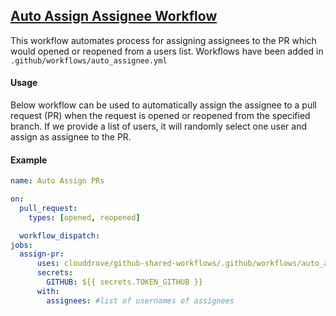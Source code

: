 ## [Auto Assign Assignee Workflow](https://github.com/clouddrove/github-shared-workflows/blob/master/.github/workflows/auto_assignee.yml)

This workflow automates process for assigning assignees to the PR which would opened or reopened from a users list. Workflows have been added in `.github/workflows/auto_assignee.yml`

#### Usage
Below workflow can be used to automatically assign the assignee to a pull request (PR) when the request is opened or reopened from the specified branch. If we provide a list of users, it will randomly select one user and assign as assignee to the PR.

#### Example
```yaml
name: Auto Assign PRs

on:
  pull_request:
    types: [opened, reopened]

  workflow_dispatch:
jobs:
  assign-pr:
      uses: clouddrove/github-shared-workflows/.github/workflows/auto_assignee.yml@master
      secrets:
        GITHUB: ${{ secrets.TOKEN_GITHUB }}
      with:  
        assignees: #list of usernames of assignees
```